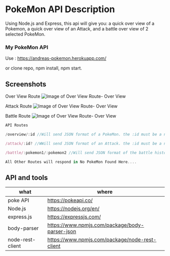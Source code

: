 # PokeMon API Description

Using Node.js and Express, this api will give you: a quick over view of a Pokemon, a quick over view of an Attack, and a battle over view of 2 selected PokeMon.

### My PokeMon API
Use : https://andreas-pokemon.herokuapp.com/

or clone repo, npm install, npm start.

## Screenshots

Over View Route
![Image of Over View Route- Over View](https://i.imgur.com/m54iU96.png)

Attack Route
![Image of Over View Route- Over View](https://i.imgur.com/ZL4kga4.png)

Battle Route
![Image of Over View Route- Over View](https://i.imgur.com/5TPyOXE.png)




```js
API Routes

/overview/:id //Will send JSON format of a PokeMon. the :id must be a number, If it is not, it will throw you back to the Home Route.

/attack/:id? //WWill send JSON format of an Attack. the :id must be a number, If it is not, it will throw you back to the Home Route.

/battle/:pokemon1/:pokemon2 //Will send JSON format of the battle history of 2 pokemon and the Winner. There are 2 parameters (1: pokemon1, 2: pokemon2) Both pokemon must use an id number.

All Other Routes will respond in No PokeMon Found Here....
```

## API and tools

| what            | where                                          |
|-----------------|------------------------------------------------|
| poke API        | https://pokeapi.co/                            |
| Node.js         | https://nodejs.org/en/                         |
| express.js      | https://expressjs.com/                         |
| body-parser     | https://www.npmjs.com/package/body-parser-json |
| node-rest-client| https://www.npmjs.com/package/node-rest-client |

